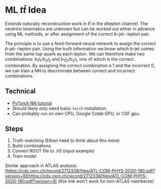 # ML $t \bar{t}$ Idea

Extends naturally reconstruction work in $t \bar{t}$ in the dilepton channel. 
The neutrino kinematics are unknown but can be worked out either in advance using ML methods, or after assignment of the correct $b$-jet--lepton pair.

The principle is to use a feed-forward neural network to assign the correct $b$-jet--lepton pair. Using the truth information we know which $b$-jet comes from the same top-quark as each lepton. We can therefore make two combinations: $b_1 l_1 / b_2 l_2$ and $b_1 l_2 / b_2 l_1$, one of which is the correct combination. By assigning the correct combination a 1 and the incorrect 0, we can train a NN to discriminate between correct and incorrect combinations.

## Technical
* [PyTorch NN tutorial](https://pytorch.org/tutorials/beginner/blitz/neural_networks_tutorial.html)
* Should likely only need basic `torch` installation.
* Can probably run on own CPU, Google Colab GPU, or CSF gpu.

## Steps
1. Truth-matching (Ethan need to think about this more)
2. Build combinations
3. Convert ROOT file to .h5 (input example)
4. Train model

Similar approach in ATLAS analysis: [https://cds.cern.ch/record/2712338/files/ATL-COM-PHYS-2020-190.pdf?version=9](https://cds.cern.ch/record/2712338/files/ATL-COM-PHYS-2020-190.pdf?version=9) (this link won't work for non-ATLAS memberes)

